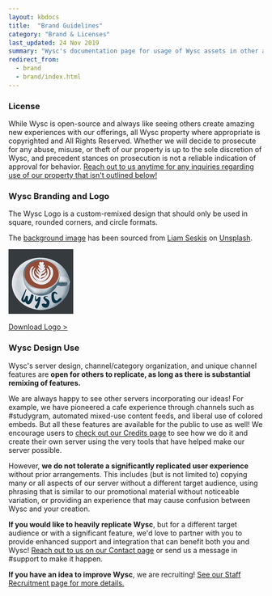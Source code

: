```yaml
---
layout: kbdocs
title:  "Brand Guidelines"
category: "Brand & Licenses"
last_updated: 24 Nov 2019
summary: "Wysc's documentation page for usage of Wysc assets in other areas of the Internet."
redirect_from:
  - brand
  - brand/index.html
---
```


### License

While Wysc is open-source and always like seeing others create amazing new experiences with our offerings, all Wysc property where appropriate is copyrighted and All Rights Reserved. Whether we will decide to prosecute for any abuse, misuse, or theft of our property is up to the sole discretion of Wysc, and precedent stances on prosecution is not a reliable indication of approval for behavior. [Reach out to us anytime for any inquiries regarding use of our property that isn't outlined below!](contact)

### Wysc Branding and Logo

The Wysc Logo is a custom-remixed design that should only be used in square, rounded corners, and circle formats.

The [background image](https://unsplash.com/photos/9NhciG1wq10) has been sourced from [Liam Seskis](https://unsplash.com/@liamseskis?utm_source=unsplash&utm_medium=referral&utm_content=creditCopyText) on [Unsplash](https://unsplash.com/?utm_source=unsplash&utm_medium=referral&utm_content=creditCopyText).

![Square Logo](/media/wsc-square-sm.png "Square Logo")

<a href="/media/wsc-square-sm.png" download="Wysc Logo">Download Logo ></a>

### Wysc Design Use

Wysc's server design, channel/category organization, and unique channel features are **open for others to replicate, as long as there is substantial remixing of features.**

We are always happy to see other servers incorporating our ideas! For example, we have pioneered a cafe experience through channels such as #studygram, automated mixed-use content feeds, and liberal use of colored embeds. But all these features are available for the public to use as well! We encourage users to [check out our Credits page](credits) to see how we do it and create their own server using the very tools that have helped make our server possible.

However, **we do not tolerate a significantly replicated user experience** without prior arrangements. This includes (but is not limited to) copying many or all aspects of our server without a different target audience, using phrasing that is similar to our promotional material without noticeable variation, or providing an experience that may cause confusion between Wysc and your creation.

**If you would like to heavily replicate Wysc**, but for a different target audience or with a significant feature, we'd love to partner with you to provide enhanced support and integration that can benefit both you and Wysc! [Reach out to us on our Contact page](contact) or send us a message in #support to make it happen.

**If you have an idea to improve Wysc**, we are recruiting! [See our Staff Recruitment page for more details.](staffrecruit)